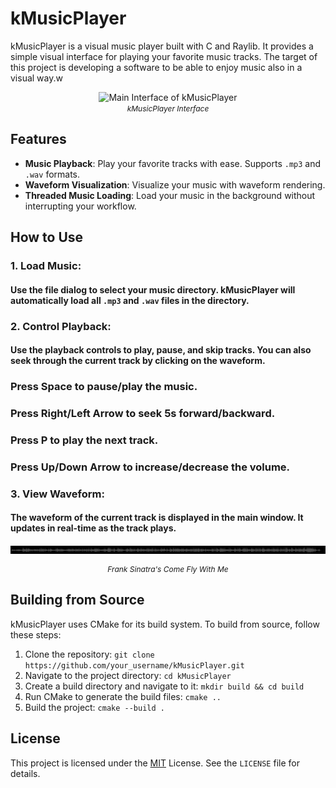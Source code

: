 # kMusicPlayer

kMusicPlayer is a visual music player built with C and Raylib. It provides a simple visual interface for playing your favorite music tracks.
The target of this project is developing a software to be able to enjoy music also in a visual way.w

<p align="center">
  <img src="images/demo.gif" alt="Main Interface of kMusicPlayer" width="400">
  <br>
  <i style="font-size: 12px;">kMusicPlayer Interface</i>
</p>

## Features

- **Music Playback**: Play your favorite tracks with ease. Supports `.mp3` and `.wav` formats.
- **Waveform Visualization**: Visualize your music with waveform rendering.
- **Threaded Music Loading**: Load your music in the background without interrupting your workflow.

## How to Use

### 1. **Load Music**: 
#### Use the file dialog to select your music directory. kMusicPlayer will automatically load all `.mp3` and `.wav` files in the directory.

### 2. **Control Playback**: 
#### Use the playback controls to play, pause, and skip tracks. You can also seek through the current track by clicking on the waveform.

### Press Space to pause/play the music.
### Press Right/Left Arrow to seek 5s forward/backward.
### Press P to play the next track.
### Press Up/Down Arrow to increase/decrease the volume.

### 3. **View Waveform**: 
#### The waveform of the current track is displayed in the main window. It updates in real-time as the track plays.
![Waveform Visualization](images/waveform.png "Waveform Visualization")
<p align="center" style="font-size: 12px;"><i>Frank Sinatra's Come Fly With Me</i></p>


## Building from Source

kMusicPlayer uses CMake for its build system. To build from source, follow these steps:

1. Clone the repository: `git clone https://github.com/your_username/kMusicPlayer.git`
2. Navigate to the project directory: `cd kMusicPlayer`
3. Create a build directory and navigate to it: `mkdir build && cd build`
4. Run CMake to generate the build files: `cmake ..`
5. Build the project: `cmake --build .`

## License


This project is licensed under the [MIT](https://choosealicense.com/licenses/mit/) License. See the `LICENSE` file for details.
